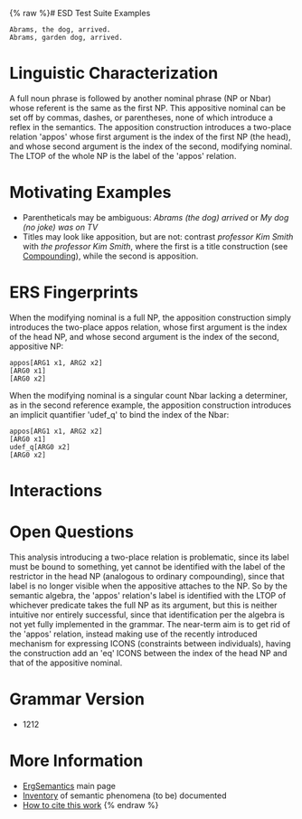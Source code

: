 {% raw %}# ESD Test Suite Examples

    Abrams, the dog, arrived.
    Abrams, garden dog, arrived.

# Linguistic Characterization

A full noun phrase is followed by another nominal phrase (NP or Nbar)
whose referent is the same as the first NP. This appositive nominal can
be set off by commas, dashes, or parentheses, none of which introduce a
reflex in the semantics. The apposition construction introduces a
two-place relation 'appos' whose first argument is the index of the
first NP (the head), and whose second argument is the index of the
second, modifying nominal. The LTOP of the whole NP is the label of the
'appos' relation.

# Motivating Examples

- Parentheticals may be ambiguous: *Abrams (the dog) arrived* or *My
dog (no joke) was on TV*
- Titles may look like apposition, but are not: contrast *professor
Kim Smith* with *the professor Kim Smith*, where the first is a
title construction (see [Compounding](ErgSemantics_Compounding)),
while the second is apposition.

# ERS Fingerprints

When the modifying nominal is a full NP, the apposition construction
simply introduces the two-place appos relation, whose first argument is
the index of the head NP, and whose second argument is the index of the
second, appositive NP:

    appos[ARG1 x1, ARG2 x2]
    [ARG0 x1]
    [ARG0 x2]

When the modifying nominal is a singular count Nbar lacking a
determiner, as in the second reference example, the apposition
construction introduces an implicit quantifier 'udef\_q' to bind the
index of the Nbar:

    appos[ARG1 x1, ARG2 x2]
    [ARG0 x1]
    udef_q[ARG0 x2]
    [ARG0 x2]

# Interactions

# Open Questions

This analysis introducing a two-place relation is problematic, since its
label must be bound to something, yet cannot be identified with the
label of the restrictor in the head NP (analogous to ordinary
compounding), since that label is no longer visible when the appositive
attaches to the NP. So by the semantic algebra, the 'appos' relation's
label is identified with the LTOP of whichever predicate takes the full
NP as its argument, but this is neither intuitive nor entirely
successful, since that identification per the algebra is not yet fully
implemented in the grammar. The near-term aim is to get rid of the
'appos' relation, instead making use of the recently introduced
mechanism for expressing ICONS (constraints between individuals), having
the construction add an 'eq' ICONS between the index of the head NP and
that of the appositive nominal.

# Grammar Version

- 1212

# More Information

- [ErgSemantics](ErgSemantics) main page
- [Inventory](ErgSemantics_Inventory) of semantic phenomena (to be)
documented
- [How to cite this work](ErgSemantics_HowToCite)
{% endraw %}